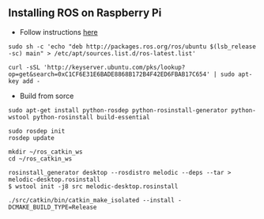 ## Installing ROS on Raspberry Pi

* Follow instructions [here](http://wiki.ros.org/melodic/Installation/Ubuntu)
```
sudo sh -c 'echo "deb http://packages.ros.org/ros/ubuntu $(lsb_release -sc) main" > /etc/apt/sources.list.d/ros-latest.list'

curl -sSL 'http://keyserver.ubuntu.com/pks/lookup?op=get&search=0xC1CF6E31E6BADE8868B172B4F42ED6FBAB17C654' | sudo apt-key add -
```

* Build from sorce

```
sudo apt-get install python-rosdep python-rosinstall-generator python-wstool python-rosinstall build-essential

sudo rosdep init
rosdep update

mkdir ~/ros_catkin_ws
cd ~/ros_catkin_ws
```

```
rosinstall_generator desktop --rosdistro melodic --deps --tar > melodic-desktop.rosinstall
$ wstool init -j8 src melodic-desktop.rosinstall
```

```
./src/catkin/bin/catkin_make_isolated --install -DCMAKE_BUILD_TYPE=Release
```
